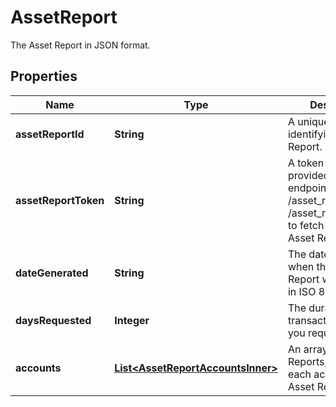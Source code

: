 

# AssetReport

The Asset Report in JSON format.

## Properties

| Name | Type | Description | Notes |
|------------ | ------------- | ------------- | -------------|
|**assetReportId** | **String** | A unique ID identifying an Asset Report. |  [optional] |
|**assetReportToken** | **String** | A token that can be provided to endpoints such as /asset_report/get or /asset_report/pdf/get to fetch or update an Asset Report. |  [optional] |
|**dateGenerated** | **String** | The date and time when the Asset Report was created, in ISO 8601 format |  [optional] |
|**daysRequested** | **Integer** | The duration of transaction history you requested |  [optional] |
|**accounts** | [**List&lt;AssetReportAccountsInner&gt;**](AssetReportAccountsInner.md) | An array of Asset Reports, one for each account in the Asset Report. |  [optional] |



